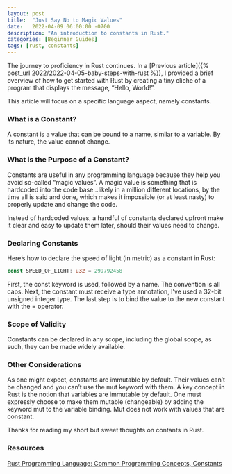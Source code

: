 ```yaml
---
layout: post
title:  "Just Say No to Magic Values"
date:   2022-04-09 06:00:00 -0700
description: "An introduction to constants in Rust."
categories: [Beginner Guides]
tags: [rust, constants]
---
```


The journey to proficiency in Rust continues. In a [Previous article]({% post_url 2022/2022-04-05-baby-steps-with-rust %}), I provided a brief overview of how to get started with Rust by creating a tiny cliche of a program that displays the message, “Hello, World!”.

This article will focus on a specific language aspect, namely constants.

<!--more-->

### What is a Constant?

A constant is a value that can be bound to a name, similar to a variable. By its nature, the value cannot change.

### What is the Purpose of a Constant?

Constants are useful in any programming language because they help you avoid so-called “magic values”. A magic value is something that is hardcoded into the code base…likely in a million different locations, by the time all is said and done, which makes it impossible (or at least nasty) to properly update and change the code.

Instead of hardcoded values, a handful of constants declared upfront make it clear and easy to update them later, should their values need to change.

### Declaring Constants

Here’s how to declare the speed of light (in metric) as a constant in Rust:

```rust
const SPEED_OF_LIGHT: u32 = 299792458
```

First, the const keyword is used, followed by a name. The convention is all caps. Next, the constant must receive a type annotation, I’ve used a 32-bit unsigned integer type. The last step is to bind the value to the new constant with the = operator.

### Scope of Validity

Constants can be declared in any scope, including the global scope, as such, they can be made widely available.

### Other Considerations

As one might expect, constants are immutable by default. Their values can’t be changed and you can’t use the mut keyword with them. A key concept in Rust is the notion that variables are immutable by default. One must expressly choose to make them mutable (changeable) by adding the keyword mut to the variable binding. Mut does not work with values that are constant.

Thanks for reading my short but sweet thoughts on contants in Rust.

### Resources

[Rust Programming Language: Common Programming Concepts, Constants](https://doc.rust-lang.org/book/ch03-01-variables-and-mutability.html)
